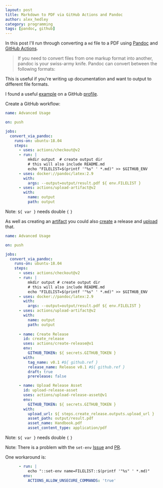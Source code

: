 ```yaml
---
layout: post
title: Markdown to PDF via GitHub Actions and Pandoc
author: alex_hedley
category: programming
tags: [pandoc, github]
---
```


In this post I'll run through converting a `md` file to a PDF using [Pandoc](https://pandoc.org) and [GitHub Actions](https://github.com/actions/).

> If you need to convert files from one markup format into another, pandoc is your swiss-army knife. Pandoc can convert between the following formats:

This is useful if you're writing up documentation and want to output to different file formats.

I found a useful [example](https://github.com/pandoc/pandoc-action-example) on a GitHub [profile](https://github.com/pandoc).

Create a GitHub workflow:

```yml
name: Advanced Usage

on: push

jobs:
  convert_via_pandoc:
    runs-on: ubuntu-18.04
    steps:
      - uses: actions/checkout@v2
      - run: |
          mkdir output  # create output dir
          # this will also include README.md
          echo "FILELIST=$(printf '"%s" ' *.md)" >> $GITHUB_ENV
      - uses: docker://pandoc/latex:2.9
        with:
          args: --output=output/result.pdf ${ env.FILELIST }
      - uses: actions/upload-artifact@v2
        with:
          name: output
          path: output
```

Note: `${ var }` needs double `{` `}`

As well as creating an [artifact](https://github.com/actions/upload-artifact) you could also [create](https://github.com/actions/create-release) a release and [upload](https://github.com/actions/upload-release-asset) that.

```yml
name: Advanced Usage

on: push

jobs:
  convert_via_pandoc:
    runs-on: ubuntu-18.04
    steps:
      - uses: actions/checkout@v2
      - run: |
          mkdir output # create output dir
          # this will also include README.md
          echo "FILELIST=$(printf '"%s" ' *.md)" >> $GITHUB_ENV
      - uses: docker://pandoc/latex:2.9
        with:
          args: --output=output/result.pdf ${ env.FILELIST }
      - uses: actions/upload-artifact@v2
        with:
          name: output
          path: output
      
      - name: Create Release
        id: create_release
        uses: actions/create-release@v1
        env:
          GITHUB_TOKEN: ${ secrets.GITHUB_TOKEN }
        with:
          tag_name: v0.1 #${ github.ref }
          release_name: Release v0.1 #${ github.ref }
          draft: true
          prerelease: false

      - name: Upload Release Asset
        id: upload-release-asset 
        uses: actions/upload-release-asset@v1
        env:
          GITHUB_TOKEN: ${ secrets.GITHUB_TOKEN }
        with:
          upload_url: ${ steps.create_release.outputs.upload_url }
          asset_path: output/result.pdf
          asset_name: Handbook.pdf
          asset_content_type: application/pdf
```

Note: `${ var }` needs double `{` `}`

Note: There is a problem with the `set-env` [Issue](https://github.com/pandoc/pandoc-action-example/issues/12) and [PR](https://github.com/pandoc/pandoc-action-example/pull/14).

One workaround is:

```yml
      - run: |
          echo "::set-env name=FILELIST::$(printf '"%s" ' *.md)"
        env:
          ACTIONS_ALLOW_UNSECURE_COMMANDS: 'true'
```
